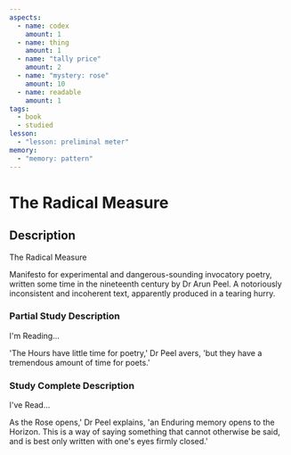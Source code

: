```yaml
---
aspects:
  - name: codex
    amount: 1
  - name: thing
    amount: 1
  - name: "tally price"
    amount: 2
  - name: "mystery: rose"
    amount: 10
  - name: readable
    amount: 1
tags:
  - book
  - studied
lesson:
  - "lesson: preliminal meter"
memory:
  - "memory: pattern"
---
```


# The Radical Measure

## Description
The Radical Measure

Manifesto for experimental and dangerous-sounding invocatory poetry, written some time in the nineteenth century by Dr Arun Peel. A notoriously inconsistent and incoherent text, apparently produced in a tearing hurry.
### Partial Study Description
I'm Reading...

'The Hours have little time for poetry,' Dr Peel avers, 'but they have a tremendous amount of time for poets.'
### Study Complete Description
I've Read...

As the Rose opens,' Dr Peel explains, 'an Enduring memory opens to the Horizon. This is a way of saying something that cannot otherwise be said, and is best only written with one's eyes firmly closed.'